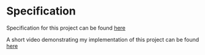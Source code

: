 # Specification

Specification for this project can be found [here](https://cs50.harvard.edu/web/2020/projects/0/search/#specification)


A short video demonstrating my implementation of this project can be found [here](https://youtu.be/SFpUjeH8Hqw)
